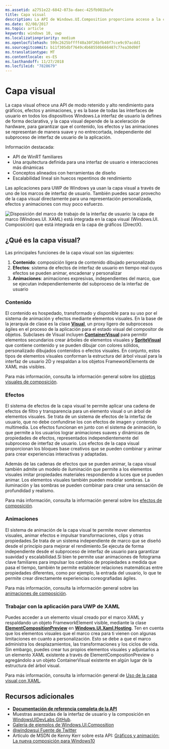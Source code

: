 ```yaml
---
ms.assetid: a2751e22-6842-073a-daec-425fb981bafe
title: Capa visual
description: La API de Windows.UI.Composition proporciona acceso a la capa de composición entre la capa de marco (XAML) y la capa de elementos gráficos (DirectX).
ms.date: 02/08/2017
ms.topic: article
keywords: windows 10, uwp
ms.localizationpriority: medium
ms.openlocfilehash: 599c2625bffff40a30f26bfb40f7cce9c97acdd1
ms.sourcegitcommit: b11f305dbf7649c4b68550b666487c77ea30d98f
ms.translationtype: MT
ms.contentlocale: es-ES
ms.lasthandoff: 11/27/2018
ms.locfileid: "7828679"
---
```

# <a name="visual-layer"></a>Capa visual

La capa visual ofrece una API de modo retenido y alto rendimiento para gráficos, efectos y animaciones, y es la base de todas las interfaces de usuario en todos los dispositivos Windows.La interfaz de usuario la defines de forma declarativa, y la capa visual depende de la aceleración de hardware, para garantizar que el contenido, los efectos y las animaciones se representan de manera suave y no entrecortada, independiente del subproceso de interfaz de usuario de la aplicación.

Información destacada:

* API de WinRT familiares
* Una arquitectura definida para una interfaz de usuario e interacciones más dinámicas
* Conceptos alineados con herramientas de diseño
* Escalabilidad lineal sin huecos repentinos de rendimiento

Las aplicaciones para UWP de Windows ya usan la capa visual a través de uno de los marcos de interfaz de usuario. También puedes sacar provecho de la capa visual directamente para una representación personalizada, efectos y animaciones con muy poco esfuerzo.

![Disposición del marco de trabajo de la interfaz de usuario: la capa de marco (Windows.UI. XAML) está integrada en la capa visual (Windows.UI. Composición) que está integrada en la capa de gráficos (DirectX).](images/layers-win-ui-composition.png)

## <a name="whats-in-the-visual-layer"></a>¿Qué es la capa visual?

Las principales funciones de la capa visual son las siguientes:

1. **Contenido**: composición ligera de contenido dibujado personalizado
1. **Efectos**: sistema de efectos de interfaz de usuario en tiempo real cuyos efectos se pueden animar, encadenar y personalizar
1. **Animaciones**: animaciones expresivas, independientes del marco, que se ejecutan independientemente del subproceso de la interfaz de usuario

### <a name="content"></a>Contenido

El contenido es hospedado, transformado y disponible para su uso por el sistema de animación y efectos mediante elementos visuales. En la base de la jerarquía de clase es la clase [**Visual**](https://msdn.microsoft.com/library/windows/apps/Dn706858), un proxy ligero de subprocesos ágiles en el proceso de la aplicación para el estado visual del compositor de objetos. Subclases de Visual incluyen [**ContainerVisual**](https://msdn.microsoft.com/library/windows/apps/Dn706810) para permitir elementos secundarios crear árboles de elementos visuales y [**SpriteVisual**](https://msdn.microsoft.com/library/windows/apps/Mt589433) que contiene contenido y se pueden dibujar con colores sólidos, personalizado dibujados contenidos o efectos visuales. En conjunto, estos tipos de elementos visuales conforman la estructura del árbol visual para la interfaz de usuario 2D y respaldan a los objetos FrameworkElements de XAML más visibles.

Para más información, consulta la información general sobre los [objetos visuales de composición](composition-visual-tree.md).

### <a name="effects"></a>Efectos

El sistema de efectos de la capa visual te permite aplicar una cadena de efectos de filtro y transparencia para un elemento visual o un árbol de elementos visuales. Se trata de un sistema de efectos de la interfaz de usuario, que no debe confundirse los con efectos de imagen y contenido multimedia. Los efectos funcionan en junto con el sistema de animación, lo que permite a los usuarios lograr animaciones suaves y dinámicas de propiedades de efectos, representados independientemente del subproceso de interfaz de usuario. Los efectos de la capa visual proporcionan los bloques base creativos que se pueden combinar y animar para crear experiencias interactivas y adaptadas.

Además de las cadenas de efectos que se pueden animar, la capa visual también admite un modelo de iluminación que permite a los elementos visuales imitar propiedades materiales respondiendo a luces que se pueden animar. Los elementos visuales también pueden modelar sombras. La iluminación y las sombras se pueden combinar para crear una sensación de profundidad y realismo.

Para más información, consulta la información general sobre los [efectos de composición](composition-effects.md).

### <a name="animations"></a>Animaciones

El sistema de animación de la capa visual te permite mover elementos visuales, animar efectos e impulsar transformaciones, clips y otras propiedades.Se trata de un sistema independiente de marco que se diseñó desde el principio para mejorar el rendimiento.Se ejecuta de forma independiente desde el subproceso de interfaz de usuario para garantizar suavidad y escalabilidad.Si bien te permite usar animaciones de fotograma clave familiares para impulsar los cambios de propiedades a medida que pasa el tiempo, también te permite establecer relaciones matemáticas entre propiedades diferentes, como por ejemplo, la entrada del usuario, lo que te permite crear directamente experiencias coreografiadas ágiles.

Para más información, consulta la información general sobre las [animaciones de composición](composition-animation.md).

### <a name="working-with-your-xaml-uwp-app"></a>Trabajar con la aplicación para UWP de XAML

Puedes acceder a un elemento visual creado por el marco XAML y respaldando un objeto FrameworkElement visible, mediante la clase [**ElementCompositionPreview**](https://msdn.microsoft.com/library/windows/apps/Mt608976) en [**Windows.UI.Xaml.Hosting**](https://msdn.microsoft.com/library/windows/apps/Hh701908). Ten en cuenta que los elementos visuales que el marco crea para ti vienen con algunas limitaciones en cuanto a personalización. Esto se debe a que el marco administra los desplazamientos, las transformaciones y los ciclos de vida. Sin embargo, puedes crear tus propios elementos visuales y adjuntarlos a un elemento XAML existente a través de ElementCompositionPreview o agregándolo a un objeto ContainerVisual existente en algún lugar de la estructura del árbol visual.

Para más información, consulta la información general de [Uso de la capa visual con XAML](using-the-visual-layer-with-xaml.md).

## <a name="additional-resources"></a>Recursos adicionales

* [**Documentación de referencia completa de la API**](https://msdn.microsoft.com/library/windows/apps/Dn706878)
* Muestras avanzadas de la interfaz de usuario y la composición en [WindowsUIDevLabs GitHub](https://github.com/microsoft/windowsuidevlabs).
* [Galería de ejemplos de Windows.UI.Composition](https://aka.ms/winuiapp)
* [@windowsui Fuente de Twitter ](https://twitter.com/windowsui)
* Artículo de MSDN de Kenny Kerr sobre esta API: [Gráficos y animación: La nueva composición para Windows10](https://msdn.microsoft.com/magazine/mt590968)
